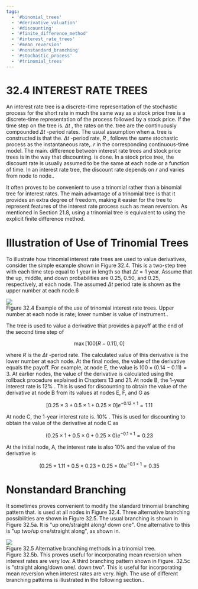 ```yaml
---
tags:
  - '#binomial_trees'
  - '#derivative_valuation'
  - '#discounting'
  - '#finite_difference_method'
  - '#interest_rate_trees'
  - '#mean_reversion'
  - '#nonstandard_branching'
  - '#stochastic_process'
  - '#trinomial_trees'
---
```

# 32.4  INTEREST RATE TREES  

An interest rate tree is a discrete-time representation of the stochastic process for the short rate in much the same way as a stock price tree is a discrete-time representation of the process followed by a stock price. If the time step on the tree is. $\Delta t$ , the rates on the. tree are the continuously compounded $\Delta t$ -period rates. The usual assumption when a. tree is constructed is that the. $\Delta t$ -period rate, $R$ , follows the same stochastic process as the instantaneous rate,. $r$ in the corresponding continuous-time model. The main. difference between interest rate trees and stock price trees is in the way that discounting. is done. In a stock price tree, the discount rate is usually assumed to be the same at each node or a function of time. In an interest rate tree, the discount rate depends on $r$ and varies from node to node..  

It often proves to be convenient to use a trinomial rather than a binomial tree for interest rates. The main advantage of a trinomial tree is that it provides an extra degree of freedom, making it easier for the tree to represent features of the interest rate process such as mean reversion. As mentioned in Section 21.8, using a trinomial tree is equivalent to using the explicit finite difference method.  

# Illustration of Use of Trinomial Trees  

To illustrate how trinomial interest rate trees are used to value derivatives, consider the simple example shown in Figure 32.4. This is a two-step tree with each time step equal to 1 year in length so that $\Delta t=1$ year. Assume that the up, middle, and down probabilities are 0.25, 0.50, and 0.25, respectively, at each node. The assumed $\Delta t$ period rate is shown as the upper number at each node.6  

![](images/75f14a748ce7f5a2311820dd615d99fa2a90b4a7ae9adf7845849e9162c36137.jpg)  
Figure 32.4 Example of the use of trinomial interest rate trees. Upper number at each node is rate; lower number is value of instrument..  

The tree is used to value a derivative that provides a payoff at the end of the second time step of  

$$
\operatorname*{max}[100(R-0.11),0]
$$  

where $R$ is the $\Delta t$ -period rate. The calculated value of this derivative is the lower number at each node. At the final nodes, the value of the derivative equals the payoff. For example, at node E, the value is $100\times(0.14-0.11)=3.$ At earlier nodes, the value of the derivative is calculated using the rollback procedure explained in Chapters 13 and 21. At node B, the 1-year interest rate is $12\%$ . This is used for discounting to obtain the value of the derivative at node B from its values at nodes E, F, and $\mathrm{G}$ as  

$$
[0.25\times3+0.5\times1+0.25\times0]e^{-0.12\times1}=1.11
$$  

At node C, the 1-year interest rate is. $10\%$ . This is used for discounting to obtain the value of the derivative at node $\mathrm{C}$ as  

$$
(0.25\times1+0.5\times0+0.25\times0)e^{-0.1\times1}=0.23
$$  

At the initial node, A, the interest rate is also $10\%$ and the value of the derivative is  

$$
(0.25\times1.11+0.5\times0.23+0.25\times0)e^{-0.1\times1}=0.35
$$  

# Nonstandard Branching  

It sometimes proves convenient to modify the standard trinomial branching pattern that. is used at all nodes in Figure 32.4. Three alternative branching possibilities are shown in Figure 32.5. The usual branching is shown in Figure 32.5a. It is "up one/straight along/ down one". One alternative to this is "up two/up one/straight along", as shown in.  

![](images/aa492c0e4ef45464fcde97316d4c68206f5047c80c3da9ea7e95f3c5b79d77f3.jpg)  
Figure 32.5 Alternative branching methods in a trinomial tree.   
Figure 32.5b. This proves useful for incorporating mean reversion when interest rates are very low. A third branching pattern shown in Figure. $32.5\mathrm{c}$ is "straight along/down one/. down two". This is useful for incorporating mean reversion when interest rates are very. high. The use of different branching patterns is illustrated in the following section..  
